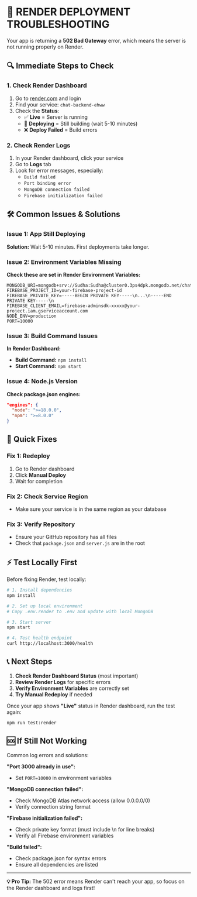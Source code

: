 # 🚨 RENDER DEPLOYMENT TROUBLESHOOTING

Your app is returning a **502 Bad Gateway** error, which means the server is not running properly on Render.

## 🔍 Immediate Steps to Check

### 1. Check Render Dashboard
1. Go to [render.com](https://render.com) and login
2. Find your service: `chat-backend-ehww`
3. Check the **Status**:
   - ✅ **Live** = Server is running
   - 🔄 **Deploying** = Still building (wait 5-10 minutes)
   - ❌ **Deploy Failed** = Build errors

### 2. Check Render Logs
1. In your Render dashboard, click your service
2. Go to **Logs** tab
3. Look for error messages, especially:
   - `Build failed`
   - `Port binding error`
   - `MongoDB connection failed`
   - `Firebase initialization failed`

## 🛠️ Common Issues & Solutions

### Issue 1: App Still Deploying
**Solution:** Wait 5-10 minutes. First deployments take longer.

### Issue 2: Environment Variables Missing
**Check these are set in Render Environment Variables:**
```
MONGODB_URI=mongodb+srv://Sudha:Sudha@cluster0.3ps4dpk.mongodb.net/chat_community
FIREBASE_PROJECT_ID=your-firebase-project-id
FIREBASE_PRIVATE_KEY=-----BEGIN PRIVATE KEY-----\n...\n-----END PRIVATE KEY-----\n
FIREBASE_CLIENT_EMAIL=firebase-adminsdk-xxxxx@your-project.iam.gserviceaccount.com
NODE_ENV=production
PORT=10000
```

### Issue 3: Build Command Issues
**In Render Dashboard:**
- **Build Command:** `npm install`
- **Start Command:** `npm start`

### Issue 4: Node.js Version
**Check package.json engines:**
```json
"engines": {
  "node": ">=18.0.0",
  "npm": ">=8.0.0"
}
```

## 🔧 Quick Fixes

### Fix 1: Redeploy
1. Go to Render dashboard
2. Click **Manual Deploy**
3. Wait for completion

### Fix 2: Check Service Region
- Make sure your service is in the same region as your database

### Fix 3: Verify Repository
- Ensure your GitHub repository has all files
- Check that `package.json` and `server.js` are in the root

## ⚡ Test Locally First

Before fixing Render, test locally:

```bash
# 1. Install dependencies
npm install

# 2. Set up local environment
# Copy .env.render to .env and update with local MongoDB

# 3. Start server
npm start

# 4. Test health endpoint
curl http://localhost:3000/health
```

## 📞 Next Steps

1. **Check Render Dashboard Status** (most important)
2. **Review Render Logs** for specific errors
3. **Verify Environment Variables** are correctly set
4. **Try Manual Redeploy** if needed

Once your app shows **"Live"** status in Render dashboard, run the test again:

```bash
npm run test:render
```

## 🆘 If Still Not Working

Common log errors and solutions:

**"Port 3000 already in use":**
- Set `PORT=10000` in environment variables

**"MongoDB connection failed":**
- Check MongoDB Atlas network access (allow 0.0.0.0/0)
- Verify connection string format

**"Firebase initialization failed":**
- Check private key format (must include \n for line breaks)
- Verify all Firebase environment variables

**"Build failed":**
- Check package.json for syntax errors
- Ensure all dependencies are listed

---

**💡 Pro Tip:** The 502 error means Render can't reach your app, so focus on the Render dashboard and logs first!

